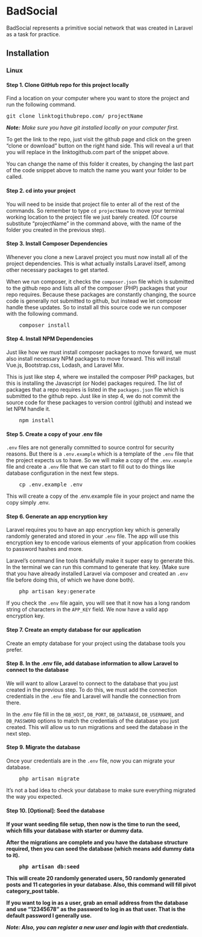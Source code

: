 <h1>BadSocial</h1>
<p>
    BadSocial represents a primitive social network that was created in Laravel as a task for practice.
</p>

<h2>Installation</h2>

<h3>Linux</h3>



<h4>Step 1. Clone GitHub repo for this project locally</h4>
<p>
    Find a location on your computer where you want to store the project and run the following command. 
</p>
<pre>git clone linktogithubrepo.com/ projectName</pre>
<p>
    <em>
        <strong>Note:</strong> Make sure you have git installed locally on your computer first.
    </em>
</p>
<p>
    To get the link to the repo, just visit the github page and click on the green “clone or download” button on the right hand side. This will reveal a url that you will replace in the linktogithub.com part of the snippet above.
</p>
<p>    
    You can change the name of this folder it creates, by changing the last part of the code snippet above to match the name you want your folder to be called.
</p>



<h4>Step 2. cd into your project</h4>
<p>
    You will need to be inside that project file to enter all of the rest of the commands. So remember to type <code>cd projectName</code> to move your terminal working location to the project file we just barely created. (Of course substitute “projectName” in the command above, with the name of the folder you created in the previous step).
</p>



<h4>Step 3. Install Composer Dependencies</h4>
<p>
    Whenever you clone a new Laravel project you must now install all of the project dependencies. This is what actually installs Laravel itself, among other necessary packages to get started.
</p>
<p>
    When we run composer, it checks the <code>composer.json</code> file which is submitted to the github repo and lists all of the composer (PHP) packages that your repo requires. Because these packages are constantly changing, the source code is generally not submitted to github, but instead we let composer handle these updates. So to install all this source code we run composer with the following command.
</p>
<pre>
    composer install
</pre>



<h4>Step 4. Install NPM Dependencies</h4>
<p>
    Just like how we must install composer packages to move forward, we must also install necessary NPM packages to move forward. This will install Vue.js, Bootstrap.css, Lodash, and Laravel Mix.
</p>
<p>
    This is just like step 4, where we installed the composer PHP packages, but this is installing the Javascript (or Node) packages required. The list of packages that a repo requires is listed in the <code>packages.json</code> file which is submitted to the github repo. Just like in step 4, we do not commit the source code for these packages to version control (github) and instead we let NPM handle it.
</p>
<pre>
    npm install
</pre>



<h4>Step 5. Create a copy of your .env file</h4>
<p>
    <code>.env</code> files are not generally committed to source control for security reasons. But there is a <code>.env.example</code> which is a template of the <code>.env</code> file that the project expects us to have. So we will make a copy of the <code>.env.example</code> file and create a <code>.env</code> file that we can start to fill out to do things like database configuration in the next few steps.
</p>
<pre>
    cp .env.example .env
</pre>
<p>
    This will create a copy of the .env.example file in your project and name the copy simply .env.
</p>



<h4>Step 6. Generate an app encryption key</h4>
<p>
    Laravel requires you to have an app encryption key which is generally randomly generated and stored in your <code>.env</code> file. The app will use this encryption key to encode various elements of your application from cookies to password hashes and more.
</p>
<p>
    Laravel’s command line tools thankfully make it super easy to generate this. In the terminal we can run this command to generate that key. (Make sure that you have already installed Laravel via composer and created an <code>.env</code> file before doing this, of which we have done both).
</p>
<pre>
    php artisan key:generate
</pre>
<p>
    If you check the <code>.env</code> file again, you will see that it now has a long random string of characters in the <code>APP_KEY</code> field. We now have a valid app encryption key.
</p>



<h4>Step 7. Create an empty database for our application</h4>
<p>
    Create an empty database for your project using the database tools you prefer.
</p>



<h4>Step 8. In the .env file, add database information to allow Laravel to connect to the database</h4>
<p>
    We will want to allow Laravel to connect to the database that you just created in the previous step. To do this, we must add the connection credentials in the <code>.env</code> file and Laravel will handle the connection from there.
</p>
<p>
    In the .env file fill in the <code>DB_HOST</code>, <code>DB_PORT</code>, <code>DB_DATABASE</code>, <code>DB_USERNAME</code>, and <code>DB_PASSWORD</code> options to match the credentials of the database you just created. This will allow us to run migrations and seed the database in the next step.
</p>



<h4>Step 9. Migrate the database</h4>
<p>
    Once your credentials are in the <code>.env</code> file, now you can migrate your database.
</p>
<pre>
    php artisan migrate
</pre>
<p>
    It’s not a bad idea to check your database to make sure everything migrated the way you expected.
</p>



<h4>Step 10. [Optional]: Seed the database<h4>
<p>
    If your want seeding file setup, then now is the time to run the seed, which fills your database with starter or dummy data.
</p>
<p>
    After the migrations are complete and you have the database structure required, then you can seed the database (which means add dummy data to it).
</p>
<pre>
    php artisan db:seed
</pre>
<p>
    This will create 20 randomly generated users, 50 randomly generated posts and 11 categories in your database. Also, this command will fill pivot category_post table. 
</p>
<p>
    If you want to log in as a user, grab an email address from the database and use “12345678” as the password to log in as that user. That is the default password I generally use.
</p>
<p>
    <em>
        <strong>Note:</strong> Also, you can register a new user and login with that credentials.
    </em>
</p>